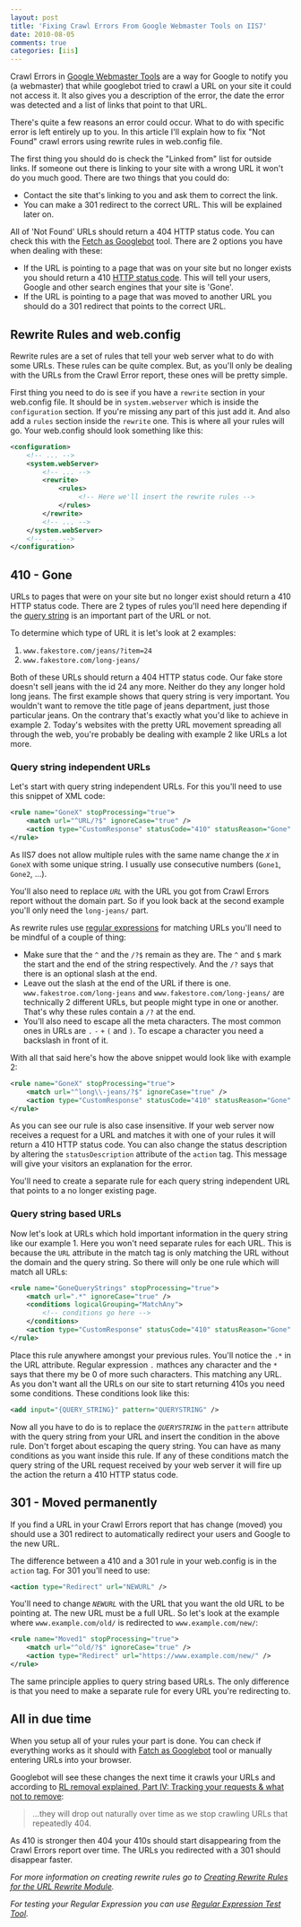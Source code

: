 ```yaml
---
layout: post
title: 'Fixing Crawl Errors From Google Webmaster Tools on IIS7'
date: 2010-08-05
comments: true
categories: [iis]
---
```


Crawl Errors in [Google Webmaster Tools][gwt] are a way for Google to notify you (a webmaster) that while googlebot tried to crawl a URL on your site it could not access it. It also gives you a description of the error, the date the error was detected and a list of links that point to that URL.

There's quite a few reasons an error could occur. What to do with specific error is left entirely up to you. In this article I'll explain how to fix "Not Found" crawl errors using rewrite rules in web.config file.

The first thing you should do is check the "Linked from" list for outside links. If someone out there is linking to your site with a wrong URL it won't do you much good. There are two things that you could do:

- Contact the site that's linking to you and ask them to correct the link.
- You can make a 301 redirect to the correct URL. This will be explained later on.

All of 'Not Found' URLs should return a 404 HTTP status code. You can check this with the [Fetch as Googlebot][gb-fetch] tool. There are 2 options you have when dealing with these:

- If the URL is pointing to a page that was on your site but no longer exists you should return a 410 [HTTP status code][http-codes]. This will tell your users, Google and other search engines that your site is 'Gone'.
- If the URL is pointing to a page that was moved to another URL you should do a 301 redirect that points to the correct URL.

## Rewrite Rules and web.config

Rewrite rules are a set of rules that tell your web server what to do with some URLs. These rules can be quite complex. But, as you'll only be dealing with the URLs from the Crawl Error report, these ones will be pretty simple.

First thing you need to do is see if you have a `rewrite` section in your web.config file. It should be in `system.webserver` which is inside the `configuration` section. If you're missing any part of this just add it. And also add a `rules` section inside the `rewrite` one. This is where all your rules will go. Your web.config should look something like this:

```xml
<configuration>
    <!-- ... -->
    <system.webServer>
        <!-- ... -->
        <rewrite>
            <rules>
                 <!-- Here we'll insert the rewrite rules -->
            </rules>
        </rewrite>
        <!-- ... -->
    </system.webServer>
    <!-- ... -->
</configuration>
```

## 410 - Gone

URLs to pages that were on your site but no longer exist should return a 410 HTTP status code. There are 2 types of rules you'll need here depending if the [query string][query] is an important part of the URL or not.

To determine which type of URL it is let's look at 2 examples:

1. `www.fakestore.com/jeans/?item=24`
2. `www.fakestore.com/long-jeans/`

Both of these URLs should return a 404 HTTP status code. Our fake store doesn't sell jeans with the id 24 any more. Neither do they any longer hold long jeans. The first example shows that query string is very important. You wouldn't want to remove the title page of jeans department, just those particular jeans. On the contrary that's exactly what you'd like to achieve in example 2. Today's websites with the pretty URL movement spreading all through the web, you're probably be dealing with example 2 like URLs a lot more.

### Query string independent URLs

Let's start with query string independent URLs. For this you'll need to use this snippet of XML code:

```xml
<rule name="GoneX" stopProcessing="true">
    <match url="^URL/?$" ignoreCase="true" />
    <action type="CustomResponse" statusCode="410" statusReason="Gone" statusDescription="The requested resource is no longer available at the server and no forwarding address is known." />
</rule>
```

As IIS7 does not allow multiple rules with the same name change the _`X`_ in `GoneX` with some unique string. I usually use consecutive numbers (`Gone1`, `Gone2`, ...).

You'll also need to replace _`URL`_ with the URL you got from Crawl Errors report without the domain part. So if you look back at the second example you'll only need the `long-jeans/` part.

As rewrite rules use [regular expressions][regex] for matching URLs you'll need to be mindful of a couple of thing:

- Make sure that the `^` and the `/?$` remain as they are. The `^` and `$` mark the start and the end of the string respectively. And the `/?` says that there is an optional slash at the end.
- Leave out the slash at the end of the URL if there is one. `www.fakestroe.com/long-jeans` and `www.fakestore.com/long-jeans/` are technically 2 different URLs, but people might type in one or another. That's why these rules contain a `/?` at the end.
- You'll also need to escape all the meta characters. The most common ones in URLs are `.` `-` `+` `(` and `)`. To escape a character you need a backslash in front of it.

With all that said here's how the above snippet would look like with example 2:

```xml
<rule name="GoneX" stopProcessing="true">
    <match url="^long\\-jeans/?$" ignoreCase="true" />
    <action type="CustomResponse" statusCode="410" statusReason="Gone" statusDescription="The requested resource is no longer available at the server and no forwarding address is known." />
</rule>
```

As you can see our rule is also case insensitive. If your web server now receives a request for a URL and matches it with one of your rules it will return a 410 HTTP status code. You can also change the status description by altering the `statusDescription` attribute of the `action` tag. This message will give your visitors an explanation for the error.

You'll need to create a separate rule for each query string independent URL that points to a no longer existing page.

### Query string based URLs

Now let's look at URLs which hold important information in the query string like our example 1. Here you won't need separate rules for each URL. This is because the `URL` attribute in the match tag is only matching the URL without the domain and the query string. So there will only be one rule which will match all URLs:

```xml
<rule name="GoneQueryStrings" stopProcessing="true">
    <match url=".*" ignoreCase="true" />
    <conditions logicalGrouping="MatchAny">
        <!-- conditions go here -->
    </conditions>
    <action type="CustomResponse" statusCode="410" statusReason="Gone" statusDescription="The requested resource is no longer available at the server and no forwarding address is known." />
</rule>
```

Place this rule anywhere amongst your previous rules. You'll notice the `.*` in the URL attribute. Regular expression `.` mathces any character and the `*` says that there my be 0 of more such characters. This matching any URL. As you don't want all the URLs on our site to start returning 410s you need some conditions. These conditions look like this:

```xml
<add input="{QUERY_STRING}" pattern="QUERYSTRING" />
```

Now all you have to do is to replace the _`QUERYSTRING`_ in the `pattern` attribute with the query string from your URL and insert the condition in the above rule. Don't forget about escaping the query string. You can have as many conditions as you want inside this rule. If any of these conditions match the query string of the URL request received by your web server it will fire up the action the return a 410 HTTP status code.

## 301 - Moved permanently

If you find a URL in your Crawl Errors report that has change (moved) you should use a 301 redirect to automatically redirect your users and Google to the new URL.

The difference between a 410 and a 301 rule in your web.config is in the `action` tag. For 301 you'll need to use:

```xml
<action type="Redirect" url="NEWURL" />
```

You'll need to change _`NEWURL`_ with the URL that you want the old URL to be pointing at. The new URL must be a full URL. So let's look at the example where `www.example.com/old/` is redirected to `www.example.com/new/`:

```xml
<rule name="Moved1" stopProcessing="true">
    <match url="^old/?$" ignoreCase="true" />
    <action type="Redirect" url="https://www.example.com/new/" />
</rule>
```

The same principle applies to query string based URLs. The only difference is that you need to make a separate rule for every URL you're redirecting to.

## All in due time

When you setup all of your rules your part is done. You can check if everything works as it should with [Fatch as Googlebot][gb-fetch] tool or manually entering URLs into your browser.

Googlebot will see these changes the next time it crawls your URLs and according to [RL removal explained, Part IV: Tracking your requests & what not to remove][url-removal]:

> ...they will drop out naturally over time as we stop crawling URLs that repeatedly 404.

As 410 is stronger then 404 your 410s should start disappearing from the Crawl Errors report over time. The URLs you redirected with a 301 should disappear faster.

_For more information on creating rewrite rules go to [Creating Rewrite Rules for the URL Rewrite Module][rw-rules]._

_For testing your Regular Expression you can use [Regular Expression Test Tool][regex-test]._

[gwt]: https://www.google.com/webmasters/tools/ 'Google Webmaster Tools'
[gb-fetch]: https://www.google.com/support/webmasters/bin/answer.py?answer=158587
[http-codes]: https://www.google.com/support/webmasters/bin/answer.py?answer=40132 'HTTP status codes'
[query]: https://en.wikipedia.org/wiki/Query_string 'Query string'
[regex]: https://en.wikipedia.org/wiki/Regular_expression
[url-removal]: https://googlewebmastercentral.blogspot.com/2010/05/url-removal-explained-part-iv-tracking.html
[rw-rules]: https://learn.iis.net/page.aspx/461/creating-rewrite-rules-for-the-url-rewrite-module/
[regex-test]: https://regex101.com/
